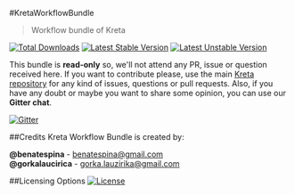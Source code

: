 #KretaWorkflowBundle
> Workflow bundle of Kreta

[![Total Downloads](https://poser.pugx.org/kreta/workflow-bundle/downloads)](https://packagist.org/packages/kreta/workflow-bundle)
[![Latest Stable Version](https://poser.pugx.org/kreta/workflow-bundle/v/stable.svg)](https://packagist.org/packages/kreta/workflow-bundle)
[![Latest Unstable Version](https://poser.pugx.org/kreta/workflow-bundle/v/unstable.svg)](https://packagist.org/packages/kreta/workflow-bundle)

This bundle is **read-only** so, we'll not attend any PR, issue or question received here. If you want to contribute please,
use the main [Kreta repository][1] for any kind of issues, questions or pull requests. Also, if you have any doubt or
maybe you want to share some opinion, you can use our **Gitter chat**.

[![Gitter](https://badges.gitter.im/Join%20Chat.svg)](https://gitter.im/kreta/kreta?utm_source=badge&utm_medium=badge&utm_campaign=pr-badge&utm_content=badge)

##Credits
Kreta Workflow Bundle is created by:
>
**@benatespina** - [benatespina@gmail.com](mailto:benatespina@gmail.com)<br>
**@gorkalaucirica** - [gorka.lauzirika@gmail.com](mailto:gorka.lauzirika@gmail.com)

##Licensing Options
[![License](https://poser.pugx.org/kreta/workflow-bundle/license.svg)](https://github.com/kreta/WorkflowBundle/blob/master/LICENSE)

[1]: https://github.com/kreta/kreta
